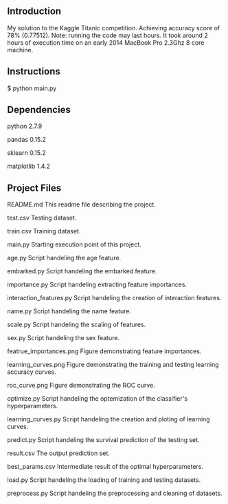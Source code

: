 Introduction
--
My solution to the Kaggle Titanic competition. Achieving accuracy score of 78% (0.77512).  Note: running the code may last hours. It took around 2 hours of execution time on an early 2014 MacBook Pro 2.3Ghz 8 core machine.

Instructions
--
$ python main.py

Dependencies
--
python 2.7.9

pandas 0.15.2

sklearn 0.15.2

matplotlib 1.4.2

Project Files
--
README.md                   This readme file describing the project.

test.csv                    Testing dataset.

train.csv                   Training dataset.

main.py                     Starting execution point of this project.

age.py                      Script handeling the age feature.

embarked.py                 Script handeling the embarked feature.

importance.py               Script handeling extracting feature importances.

interaction_features.py     Script handeling the creation of interaction features.

name.py                     Script handeling the name feature.

scale.py                    Script handeling the scaling of features.

sex.py                      Script handeling the sex feature.

featrue_importances.png     Figure demonstrating feature importances.

learning_curves.png         Figure demonstrating the training and testing learning accuracy curves.

roc_curve.png               Figure demonstrating the ROC curve.

optimize.py                 Script handeling the optemization of the classifier's hyperparameters.

learning_curves.py          Script handeling the creation and ploting of learning curves.

predict.py                  Script handeling the survival prediction of the testing set.

result.csv                  The output prediction set.

best_params.csv             Intermediate result of the optimal hyperparameters.

load.py                     Script handeling the loading of training and testing datasets.

preprocess.py               Script handeling the preprocessing and cleaning of datasets.
